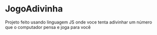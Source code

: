 # JogoAdivinha
Projeto feito usando linguagem JS onde voce tenta adivinhar um número que o computador pensa e joga para você

